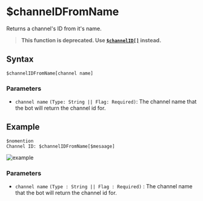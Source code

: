 # $channelDFromName
Returns a channel's ID from it's name.
> **This function is deprecated. Use [`$channelID[]`](./bdscript/channelIDComplex.md) instead.**
## Syntax
```
$channelIDFromName[channel name]
```
### Parameters
- `channel name` `(Type: String || Flag: Required)`: The channel name that the bot will return the channel id for.

## Example
```
$nomention
Channel ID: $channelIDFromName[$mesaage]
```
![example](https://user-images.githubusercontent.com/113303649/213234524-b2a9979d-9368-42ff-a4e7-428789e6bcde.png)


### Parameters
- `channel name` `(Type : String || Flag : Required)` : The channel name that the bot will return the channel id for.



